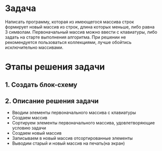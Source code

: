 # Задача
Написать программу, которая из имеющегося массива строк формирует новый массив из строк, длина которых меньше, либо равна 3 символам. Первоначальный массив можно ввести с клавиатуры, либо задать на старте выполнения алгоритма. При решении не рекомендуется пользоваться коллекциями, лучше обойтись исключительно массивами.

# Этапы решения задачи

## 1. Создать блок-схему



## 2. Описание решения задачи

* Вводим элементы первоначального массива с клавиатуры
* Создаем массив
* Сортируем элементы первоначального массива, удовлетворяющие условию задачи
* Создаем новый массив
* Записываем в новый массив отсортированные элементы
* Выводим старый и новый массив на печать(на экран)